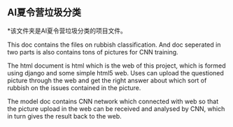 ## AI夏令营垃圾分类

*该文件夹是AI夏令营垃圾分类的项目文件。


This doc contains the files on rubbish classification. 
And doc seperated in two parts is also contains tons of pictures for CNN training.

The html document is html which is the web of this project, which is formed using django and some simple html5 web. 
Uses can upload the questioned picture through the web and get the right answer about which sort of rubbish on the issues contained in the picture.

The model doc contains CNN network which connected with web so that the picture upload in the web can be received and analysed by CNN, which in turn gives the result back to the web.

